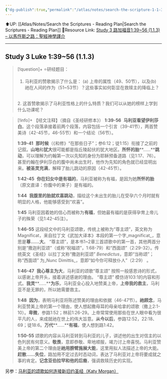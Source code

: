 ```yaml
---
{"dg-publish":true,"permalink":"/atlas/notes/search-the-scripture-1-1-3-luke-1-39-56/","noteIcon":""}
---
```


⬆️UP: [[Atlas/Notes/Search the Scriptures - Reading Plan\|Search the Scriptures - Reading Plan]]
🔗Resource Link: [Study 3 路加福音1:39\~56 (1.1.3) – 以馬忤斯之路：聖經神學譯介](https://yimawusi.net/2021/12/01/study-3-luke-1_39_56/)

---

## **Study 3 Luke 1:39~56** (1.1.3)

> [!question]+ ⭐研经题目：
> 
> 1. 马利亚的赞歌揭示了什么是： (a) 上帝的属性（49、50节），以及(b) 祂在人间的作为（51~53节）？这些事实如何彰显在救赎主的降临上？
> <br> 
> 2. 这首赞歌揭示了马利亚性格上的什么特质？我们可以从她的榜样上学到什么功课呢？

  
> [!info]+ 【经文注释】（摘自《圣经研修本》）
> **1:39-56** 
> **马利亚看望伊利莎白**。这个段落承接着前两个段落，内容包括一个引言（39-41节），两首赞美诗（42-45节，46-55节）和一个结论（56节）。
> 
> **1:39-41** 
> **那时候**（《和修》“在那些日子”；参6:12；徒1:15）衔接了之前的记叙。**山地**和**犹大**很可能都是指丘陵起伏的犹大地区。**所怀的胎****……****跳动**，可以理解为约翰第一次以先知的身份为耶稣预备道路（见1:17、76）。甚至约翰在伊利莎白的腹中尚未出生时，他作为先知的角色就已经显明出来。**被圣灵充满**，解释了胎儿跳动的原因（42-45节）。
> 
> **1:42-45** 
> **你在妇女中是有福的**，马利亚被称为有福，是因为她**所怀的胎**（原文直译：你腹中的果子）是有福的。
> 
> **1:44** 
> **我腹里的胎就欢喜跳动**，描绘这个未出生的胎儿在受孕六个月时就有明显的人格，他能够感受到“欢喜”。
> 
> **1:45**
> 马利亚因着她的信心而被称为**有福**，但她最有福的是获得孕育上帝儿子的殊荣（见1:42-45注）。
> 
> **1:46-55**
> 这段经文中的马利亚颂歌，传统上被称为“尊主颂”，英文称为Magnificat，来自拉丁文《武加大译本》本段的第一个字_magnificat_，意思是**尊……大**。 “尊主颂”，是本书1~2章三首颂歌中的第一首，其他两首分别是“撒迦利亚颂”（或称“祝福颂”，1:68-79）和“西面颂”（2:29-32）。传统英文《圣经》以拉丁文称“撒迦利亚颂” _Benedictus_，意即“当称颂”；称“西面颂” 为_Nunc Dimittis_，意即“如今你可释放仆人”（2:29） 。
> 
> **1:46-47** 
> **我心尊主为大**，马利亚的颂歌“尊主颂” 按照一般感恩诗的形式，以感谢上帝开头，接着讲述感谢的理由。 “尊主颂” 模仿诗103:1的内容和形式。**我灵****……****为乐**，马利亚全心投入地赞美上帝，**上帝我的救主**，马利亚不是无罪的，所以她需要救主。
> 
> **1:48** 
> **因为**，表明马利亚将陈述赞美的理由和依据（46-47节）。**祂顾念**，马利亚赞美上帝的第一个理由，使人想起撒母耳的母亲哈拿的颂歌（撒上2:1-10）。**卑微**，参路1:52；林前1:26-29。上帝常常使用那些在世人眼中看为很平凡的人，来成就祂在世上的伟大旨意。**从今以后**，参路12:52，22:18、69；徒18:6。**万代****……****有福**，使人想到路1:42。
> 
> **1:50-55**
> 颂歌的内容从马利亚转到马利亚的儿子，讲述他的出生对信主的以色列民有何意义。**敬畏**，意即恭敬、卑地顺服，竭力讨上帝喜悦。马利亚赞美上帝的第二个理由是**祂用膀臂施展大能**，这里用拟人法描述上帝的大能。**赶散……失位**，路加用不定过去时态动词，表达了马利亚对上帝将要成就之事的肯定。**记念亚伯拉罕和他的后裔**，强调救赎历史的实现。   

另参：[马利亚的颂歌如何连接新旧约圣经（Katy Morgan）](https://wordpress.com/post/yimawusi.net/3066)